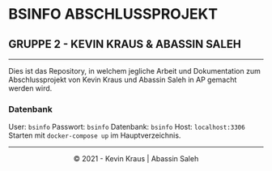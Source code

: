 # BSINFO ABSCHLUSSPROJEKT

## GRUPPE 2 - KEVIN KRAUS & ABASSIN SALEH

---

Dies ist das Repository, in welchem jegliche Arbeit und Dokumentation zum Abschlussprojekt von Kevin Kraus und Abassin Saleh in AP gemacht werden wird.

### Datenbank
User: `bsinfo`
Passwort: `bsinfo`
Datenbank: `bsinfo`
Host: `localhost:3306`
Starten mit `docker-compose up` im Hauptverzeichnis.

---
<p style="text-align: center;"> © 2021 - Kevin Kraus | Abassin Saleh </p>



